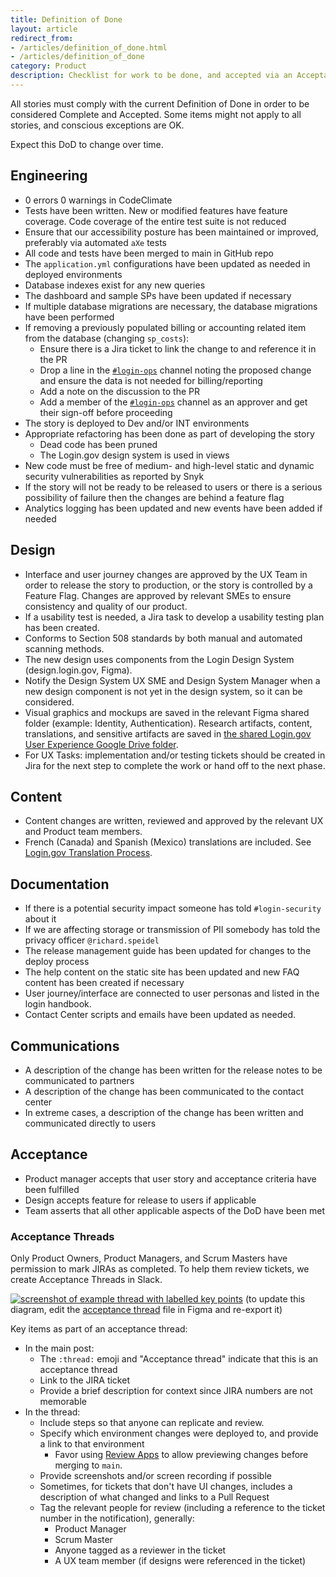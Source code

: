 ```yaml
---
title: Definition of Done
layout: article
redirect_from:
- /articles/definition_of_done.html
- /articles/definition_of_done
category: Product
description: Checklist for work to be done, and accepted via an Acceptance Thread
---
```


All stories must comply with the current Definition of Done in order to be considered Complete and Accepted. Some items might not apply to all stories, and conscious exceptions are OK.

Expect this DoD to change over time.

## Engineering

- 0 errors 0 warnings in CodeClimate
- Tests have been written. New or modified features have feature coverage. Code coverage of the entire test suite is not reduced
- Ensure that our accessibility posture has been maintained or improved, preferably via automated `aXe` tests
- All code and tests have been merged to main in GitHub repo
- The `application.yml` configurations have been updated as needed in deployed environments
- Database indexes exist for any new queries
- The dashboard and sample SPs have been updated if necessary
- If multiple database migrations are necessary, the database migrations have been performed
- If removing a previously populated billing or accounting related item from the database (changing `sp_costs`):
  - Ensure there is a Jira ticket to link the change to and reference it in the PR
  - Drop a line in the [`#login-ops`](https://gsa-tts.slack.com/archives/GAYUZ4PV5) channel noting the proposed change and ensure the data is not needed for billing/reporting
  - Add a note on the discussion to the PR
  - Add a member of the [`#login-ops`](https://gsa-tts.slack.com/archives/GAYUZ4PV5) channel as an approver and get their sign-off before proceeding
- The story is deployed to Dev and/or INT environments
- Appropriate refactoring has been done as part of developing the story
  - Dead code has been pruned
  - The Login.gov design system is used in views
- New code must be free of medium- and high-level static and dynamic security vulnerabilities as reported by Snyk
- If the story will not be ready to be released to users or there is a serious possibility of failure then the changes are behind a feature flag
- Analytics logging has been updated and new events have been added if needed

## Design

- Interface and user journey changes are approved by the UX Team in order to release the story to production, or the story is controlled by a Feature Flag. Changes are approved by relevant SMEs to ensure consistency and quality of our product.
- If a usability test is needed, a Jira task to develop a usability testing plan has been created.
- Conforms to Section 508 standards by both manual and automated scanning methods.
- The new design uses components from the Login Design System (design.login.gov, Figma).
- Notify the Design System UX SME and Design System Manager when a new design component is not yet in the design system, so it can be considered.
- Visual graphics and mockups are saved in the relevant Figma shared folder (example: Identity, Authentication). Research artifacts, content, translations, and sensitive artifacts are saved in [the shared Login.gov User Experience Google Drive folder](https://drive.google.com/drive/folders/12qRTGijG9oOU8FRvZfK30qAN4v8LCzHG).
- For UX Tasks: implementation and/or testing tickets should be created in Jira for the next step to complete the work or hand off to the next phase.

## Content

- Content changes are written, reviewed and approved by the relevant UX and Product team members.
- French (Canada) and Spanish (Mexico) translations are included. See [Login.gov Translation Process](https://docs.google.com/document/d/1-wNXxyvxrsUeHkMOfhBpoSTCTZULOXNlCkBdNxiLa3c/edit?usp=sharing).

## Documentation

- If there is a potential security impact someone has told `#login-security` about it
- If we are affecting storage or transmission of PII somebody has told the privacy officer `@richard.speidel`
- The release management guide has been updated for changes to the deploy process
- The help content on the static site has been updated and new FAQ content has been created if necessary
- User journey/interface are connected to user personas and listed in the login handbook.
- Contact Center scripts and emails have been updated as needed.


## Communications

- A description of the change has been written for the release notes to be communicated to partners
- A description of the change has been communicated to the contact center
- In extreme cases, a description of the change has been written and communicated directly to users

## Acceptance

- Product manager accepts that user story and acceptance criteria have been fulfilled
- Design accepts feature for release to users if applicable
- Team asserts that all other applicable aspects of the DoD have been met

### Acceptance Threads

Only Product Owners, Product Managers, and Scrum Masters have permission to mark JIRAs as completed. To help them review tickets, we create
Acceptance Threads in Slack.

[![screenshot of example thread with labelled key points][image]][image]
(to update this diagram, edit the [acceptance thread][figma] file in Figma and re-export it)

[image]: {{site.baseurl}}/images/acceptance-thread.jpg
[figma]: https://www.figma.com/file/osdrHegSpj9sRk9CCuAIQd/Untitled?node-id=0%3A1


Key items as part of an acceptance thread:

- In the main post:
  - The `:thread:` emoji and "Acceptance thread" indicate that this is an acceptance thread
  - Link to the JIRA ticket
  - Provide a brief description for context since JIRA numbers are not memorable
- In the thread:
  - Include steps so that anyone can replicate and review.
  - Specify which environment changes were deployed to, and provide a link to that environment
    - Favor using [Review Apps](https://github.com/18F/identity-devops/wiki/How-to-find-your-review-app) to allow previewing changes before merging to `main`.
  - Provide screenshots and/or screen recording if possible
  - Sometimes, for tickets that don't have UI changes, includes a description of what changed and links
     to a Pull Request
  - Tag the relevant people for review (including a reference to the ticket number in the notification), generally:
    - Product Manager
    - Scrum Master
    - Anyone tagged as a reviewer in the ticket
    - A UX team member (if designs were referenced in the ticket)
